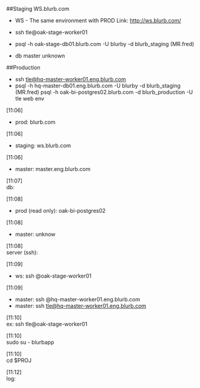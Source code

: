 ##Staging WS.blurb.com
- WS - The same environment with PROD Link: http://ws.blurb.com/
- ssh tle@oak-stage-worker01
- psql -h  oak-stage-db01.blurb.com -U blurby  -d blurb_staging (MR.fred)

- db master unknown

##Production
- ssh tle@hq-master-worker01.eng.blurb.com
- psql -h hq-master-db01.eng.blurb.com -U blurby -d blurb_staging (MR.fred)
psql -h oak-bi-postgres02.blurb.com -d blurb_production -U tle
web env

[11:06]  
- prod: blurb.com

[11:06]  
- staging: ws.blurb.com

[11:06]  
- master: master.eng.blurb.com

[11:07]  
db:

[11:08]  
- prod (read only): oak-bi-postgres02

[11:08]  
- master: unknow

[11:08]  
server (ssh):

[11:09]  
- ws: ssh <username>@oak-stage-worker01

[11:09]  
- master: ssh <username>@hq-master-worker01.eng.blurb.com
- master: ssh tle@hq-master-worker01.eng.blurb.com

[11:10]  
ex: ssh tle@oak-stage-worker01

[11:10]  
sudo su - blurbapp

[11:10]  
cd $PROJ

[11:12]  
log: